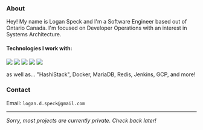 ### About

Hey! My name is Logan Speck and I'm a Software Engineer based out of Ontario Canada. I'm focused on Developer Operations with an interest in Systems Architecture.

#### Technologies I work with:
[![](https://img.shields.io/badge/java-339999?style=for-the-badge&logo=java&logoColor=white)](https://adoptopenjdk.net)
[![](https://img.shields.io/badge/bash-400f13?style=for-the-badge&logo=gnu-bash&logoColor=white)](https://www.gnu.org/software/bash/)
[![](https://img.shields.io/badge/groovy-4298b8?style=for-the-badge&logo=apache-groovy&logoColor=white)](https://groovy-lang.org/)
[![](https://img.shields.io/badge/rust-000000?style=for-the-badge&logo=rust&logoColor=white)](https://www.rust-lang.org/)
[![](https://img.shields.io/badge/nim-yellow?style=for-the-badge&logo=nim&logoColor=white)](https://nim-lang.org/)

as well as... "HashiStack", Docker, MariaDB, Redis, Jenkins, GCP, and more!

### Contact
Email: `logan.d.speck@gmail.com`

---
*Sorry, most projects are currently private. Check back later!*
